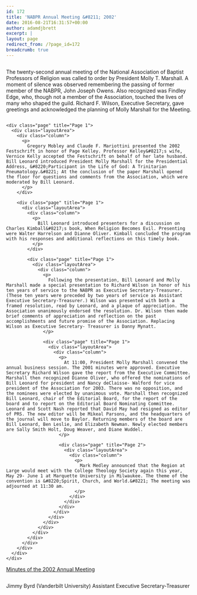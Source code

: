 ```yaml
---
id: 172
title: 'NABPR Annual Meeting &#8211; 2002'
date: 2016-08-21T16:31:57+00:00
author: adamdjbrett
excerpt: |
layout: page
redirect_from: /?page_id=172
breadcrumb: true
---
```

<div class="page" title="Page 1">
  <div class="layoutArea">
    <div class="column">
      <p>
        The twenty-second annual meeting of the National Association of Baptist Professors of Religion was called to order by President Molly T. Marshall. A moment of silence was observed remembering the passing of former member of the NABPR, John Joseph Owens. Also recognized was Findley Edge, who, though not a member of the Association, touched the lives of many who shaped the guild. Richard F. Wilson, Executive Secretary, gave greetings and acknowledged the planning of Molly Marshall for the Meeting.
      </p>
    </div>

    <div class="page" title="Page 1">
      <div class="layoutArea">
        <div class="column">
          <p>
            Gregory Mobley and Claude F. Mariottini presented the 2002 Festschrift in honor of Page Kelley. Professor Kelley&#8217;s wife, Vernice Kelly accepted the Festschrift on behalf of her late husband. Bill Leonard introduced President Molly Marshall for the Presidential Address, &#8220;Participant in the Life of God: A Trinitarian Pneumatology.&#8221; At the conclusion of the paper Marshall opened the floor for questions and comments from the Association, which were moderated by Bill Leonard.
          </p>
        </div>

        <div class="page" title="Page 1">
          <div class="layoutArea">
            <div class="column">
              <p>
                Bill Leonard introduced presenters for a discussion on Charles Kimball&#8217;s book, When Religion Becomes Evil. Presenting were Walter Harrelson and Dianne Oliver. Kimball concluded the program with his responses and additional reflections on this timely book.
              </p>
            </div>

            <div class="page" title="Page 1">
              <div class="layoutArea">
                <div class="column">
                  <p>
                    Following the presentation, Bill Leonard and Molly Marshall made a special presentation to Richard Wilson in honor of his ten years of service to the NABPR as Executive Secretary-Treasurer. (These ten years were preceded by two years of service as Assistant Executive Secretary-Treasurer.) Wilson was presented with both a framed resolution, read by Leonard, and a plaque of appreciation. The Association unanimously endorsed the resolution. Dr. Wilson then made brief comments of appreciation and reflection on the past accomplishments and future promise of the Association. Replacing Wilson as Executive Secretary- Treasurer is Danny Mynatt.
                  </p>

                  <div class="page" title="Page 1">
                    <div class="layoutArea">
                      <div class="column">
                        <p>
                          At 11:00, President Molly Marshall convened the annual business session. The 2001 minutes were approved. Executive Secretary Richard Wilson gave the report from the Executive Committee. Marshall then recognized Dianne Oliver, who offered the nominations of Bill Leonard for president and Nancy deClaisse- Walford for vice president of the Association for 2003. There was no opposition, and the nominees were elected by unanimous vote. Marshall then recognized Bill Leonard, chair of the Editorial Board, for the report of the board and to report on the Editorial Board Nominating Committee. Leonard and Scott Nash reported that David May had resigned as editor of PRS. The new editor will be Mikeal Parsons, and the headquarters of the journal will move to Baylor. Returning members of the board are Bill Leonard, Ben Leslie, and Elizabeth Newman. Newly elected members are Sally Smith Holt, Doug Weaver, and Diane Wuddel.
                        </p>

                        <div class="page" title="Page 2">
                          <div class="layoutArea">
                            <div class="column">
                              <p>
                                Mark Medley announced that the Region at Large would meet with the College Theology Society again this year, May 29- June 1 at Marquette University in Milwaukee. The theme of the convention is &#8220;Spirit, Church, and World.&#8221; The meeting was adjourned at 11:30 am.
                              </p>
                            </div>
                          </div>
                        </div>
                      </div>
                    </div>
                  </div>
                </div>
              </div>
            </div>
          </div>
        </div>
      </div>
    </div>
  </div>
</div>

[Minutes of the 2002 Annual Meeting](/wp-content/uploads/2016/08/Minutes-of-the-2002-Annual-Meeting.pdf)

<div class="page" title="Page 1">
  <div class="layoutArea">
    <div class="column">
      <p>
        Jimmy Byrd (Vanderbilt University) Assistant Executive Secretary-Treasurer
      </p>
    </div>
  </div>
</div>
